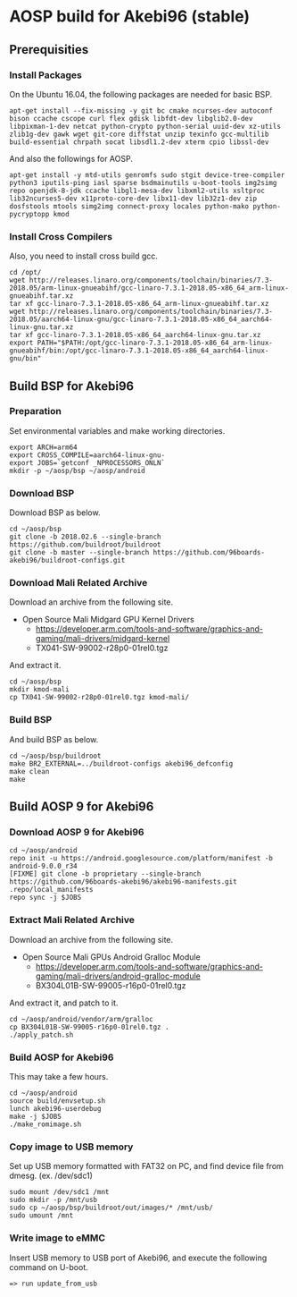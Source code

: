 #  AOSP build for Akebi96 (stable)

## Prerequisities

### Install Packages

On the Ubuntu 16.04, the following packages are needed for basic BSP.

```
apt-get install --fix-missing -y git bc cmake ncurses-dev autoconf bison ccache cscope curl flex gdisk libfdt-dev libglib2.0-dev libpixman-1-dev netcat python-crypto python-serial uuid-dev xz-utils zlib1g-dev gawk wget git-core diffstat unzip texinfo gcc-multilib build-essential chrpath socat libsdl1.2-dev xterm cpio libssl-dev
```

And also the followings for AOSP.

```
apt-get install -y mtd-utils genromfs sudo stgit device-tree-compiler python3 iputils-ping iasl sparse bsdmainutils u-boot-tools img2simg repo openjdk-8-jdk ccache libgl1-mesa-dev libxml2-utils xsltproc lib32ncurses5-dev x11proto-core-dev libx11-dev lib32z1-dev zip dosfstools mtools simg2img connect-proxy locales python-mako python-pycryptopp kmod
```

### Install Cross Compilers

Also, you need to install cross build gcc.

```
cd /opt/
wget http://releases.linaro.org/components/toolchain/binaries/7.3-2018.05/arm-linux-gnueabihf/gcc-linaro-7.3.1-2018.05-x86_64_arm-linux-gnueabihf.tar.xz
tar xf gcc-linaro-7.3.1-2018.05-x86_64_arm-linux-gnueabihf.tar.xz
wget http://releases.linaro.org/components/toolchain/binaries/7.3-2018.05/aarch64-linux-gnu/gcc-linaro-7.3.1-2018.05-x86_64_aarch64-linux-gnu.tar.xz
tar xf gcc-linaro-7.3.1-2018.05-x86_64_aarch64-linux-gnu.tar.xz
export PATH="$PATH:/opt/gcc-linaro-7.3.1-2018.05-x86_64_arm-linux-gnueabihf/bin:/opt/gcc-linaro-7.3.1-2018.05-x86_64_aarch64-linux-gnu/bin"
```


## Build BSP for Akebi96

### Preparation

Set environmental variables and make working directories.

```
export ARCH=arm64
export CROSS_COMPILE=aarch64-linux-gnu-
export JOBS=`getconf _NPROCESSORS_ONLN`
mkdir -p ~/aosp/bsp ~/aosp/android
```

### Download BSP

Download BSP as below.

```
cd ~/aosp/bsp
git clone -b 2018.02.6 --single-branch https://github.com/buildroot/buildroot
git clone -b master --single-branch https://github.com/96boards-akebi96/buildroot-configs.git
```

### Download Mali Related Archive

Download an archive from the following site.

* Open Source Mali Midgard GPU Kernel Drivers
	* https://developer.arm.com/tools-and-software/graphics-and-gaming/mali-drivers/midgard-kernel
	* TX041-SW-99002-r28p0-01rel0.tgz

And extract it.

```
cd ~/aosp/bsp
mkdir kmod-mali
cp TX041-SW-99002-r28p0-01rel0.tgz kmod-mali/
```

### Build BSP

And build BSP as below.

```
cd ~/aosp/bsp/buildroot
make BR2_EXTERNAL=../buildroot-configs akebi96_defconfig
make clean
make
```

## Build AOSP 9 for Akebi96

### Download AOSP 9 for Akebi96

```
cd ~/aosp/android
repo init -u https://android.googlesource.com/platform/manifest -b android-9.0.0_r34
[FIXME] git clone -b proprietary --single-branch https://github.com/96boards-akebi96/akebi96-manifests.git .repo/local_manifests
repo sync -j $JOBS
```


### Extract Mali Related Archive

Download an archive from the following site.

* Open Source Mali GPUs Android Gralloc Module
	* https://developer.arm.com/tools-and-software/graphics-and-gaming/mali-drivers/android-gralloc-module
	* BX304L01B-SW-99005-r16p0-01rel0.tgz

And extract it, and patch to it.

```
cd ~/aosp/android/vendor/arm/gralloc
cp BX304L01B-SW-99005-r16p0-01rel0.tgz .
./apply_patch.sh
```

### Build AOSP for Akebi96

This may take a few hours.

```
cd ~/aosp/android
source build/envsetup.sh
lunch akebi96-userdebug
make -j $JOBS
./make_romimage.sh
```

### Copy image to USB memory

Set up USB memory formatted with FAT32 on PC, and find device file from dmesg.
(ex. /dev/sdc1)

```
sudo mount /dev/sdc1 /mnt
sudo mkdir -p /mnt/usb
sudo cp ~/aosp/bsp/buildroot/out/images/* /mnt/usb/
sudo umount /mnt
```

### Write image to eMMC

Insert USB memory to USB port of Akebi96, and execute the following command on U-boot.

```
=> run update_from_usb
```
